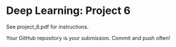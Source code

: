 # Deep Learning: Project 6

See project_6.pdf for instructions.

Your GitHub repository is your submission. Commit and push often!

